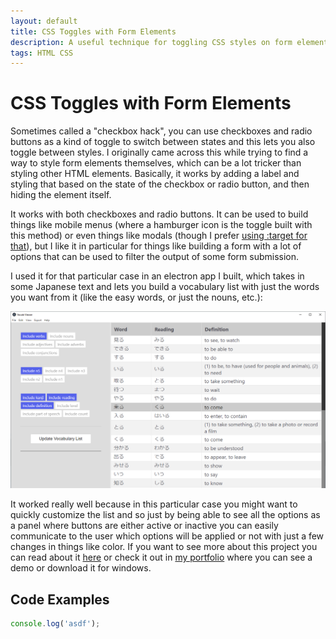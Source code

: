 ```yaml
---
layout: default
title: CSS Toggles with Form Elements
description: A useful technique for toggling CSS styles on form elements as well as toggling mobile menus without JavaScript.
tags: HTML CSS
---
```

# CSS Toggles with Form Elements

Sometimes called a "checkbox hack", you can use checkboxes and radio buttons as a kind of toggle to switch between states and this lets you also toggle between styles. I originally came across this while trying to find a way to style form elements themselves, which can be a lot tricker than styling other HTML elements. Basically, it works by adding a label and styling that based on the state of the checkbox or radio button, and then hiding the element itself.

It works with both checkboxes and radio buttons. It can be used to build things like mobile menus (where a hamburger icon is the toggle built with this method) or even things like modals (though I prefer [using :target for that](/articles/css-toggles-with-target)), but I like it in particular for things like building a form with a lot of options that can be used to filter the output of some form submission.

I used it for that particular case in an electron app I built, which takes in some Japanese text and lets you build a vocabulary list with just the words you want from it (like the easy words, or just the nouns, etc.):

![text](/assets/images/projects/japanese-vocab-app/vocab-viewer-screenshot.png)

It worked really well because in this particular case you might want to quickly customize the list and so just by being able to see all the options as a panel where buttons are either active or inactive you can easily communicate to the user which options will be applied or not with just a few changes in things like color. If you want to see more about this project you can read about it [here](/projects/japanese-vocab-app) or check it out in [my portfolio](https://jamesquillin.github.io) where you can see a demo or download it for windows.

## Code Examples

<!-- TODO: two examples: filter panel and hamburger menu -->

```js
console.log('asdf');
```